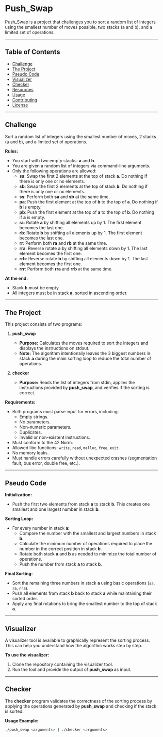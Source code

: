 # Push_Swap

Push_Swap is a project that challenges you to sort a random list of integers using the smallest number of moves possible, two stacks (a and b), and a limited set of operations.

---

## Table of Contents

- [Challenge](#challenge)
- [The Project](#the-project)
- [Pseudo Code](#pseudo-code)
- [Visualizer](#visualizer)
- [Checker](#checker)
- [Resources](#resources)
- [Usage](#usage)
- [Contributing](#contributing)
- [License](#license)

---

## Challenge

Sort a random list of integers using the smallest number of moves, 2 stacks (a and b), and a limited set of operations.

**Rules:**

- You start with two empty stacks: **a** and **b**.
- You are given a random list of integers via command-line arguments.
- Only the following operations are allowed:
  - **sa**: Swap the first 2 elements at the top of stack **a**. Do nothing if there is only one or no elements.
  - **sb**: Swap the first 2 elements at the top of stack **b**. Do nothing if there is only one or no elements.
  - **ss**: Perform both **sa** and **sb** at the same time.
  - **pa**: Push the first element at the top of **b** to the top of **a**. Do nothing if **b** is empty.
  - **pb**: Push the first element at the top of **a** to the top of **b**. Do nothing if **a** is empty.
  - **ra**: Rotate **a** by shifting all elements up by 1. The first element becomes the last one.
  - **rb**: Rotate **b** by shifting all elements up by 1. The first element becomes the last one.
  - **rr**: Perform both **ra** and **rb** at the same time.
  - **rra**: Reverse rotate **a** by shifting all elements down by 1. The last element becomes the first one.
  - **rrb**: Reverse rotate **b** by shifting all elements down by 1. The last element becomes the first one.
  - **rrr**: Perform both **rra** and **rrb** at the same time.

**At the end:**

- Stack **b** must be empty.
- All integers must be in stack **a**, sorted in ascending order.

---

## The Project

This project consists of two programs:

1. **push_swap**  
   - **Purpose:** Calculates the moves required to sort the integers and displays the instructions on stdout.
   - **Note:** The algorithm intentionally leaves the 3 biggest numbers in stack **a** during the main sorting loop to reduce the total number of operations.

2. **checker**  
   - **Purpose:** Reads the list of integers from stdin, applies the instructions provided by **push_swap**, and verifies if the sorting is correct.

**Requirements:**

- Both programs must parse input for errors, including:
  - Empty strings.
  - No parameters.
  - Non-numeric parameters.
  - Duplicates.
  - Invalid or non-existent instructions.
- Must conform to the 42 Norm.
- Allowed libc functions: `write`, `read`, `malloc`, `free`, `exit`.
- No memory leaks.
- Must handle errors carefully without unexpected crashes (segmentation fault, bus error, double free, etc.).

---

## Pseudo Code

**Initialization:**

- Push the first two elements from stack **a** to stack **b**. This creates one smallest and one largest number in stack **b**.

**Sorting Loop:**

- For every number in stack **a**:
  - Compare the number with the smallest and largest numbers in stack **b**.
  - Calculate the minimum number of operations required to place the number in the correct position in stack **b**.
  - Rotate both stack **a** and **b** as needed to minimize the total number of operations.
  - Push the number from stack **a** to stack **b**.

**Final Sorting:**

- Sort the remaining three numbers in stack **a** using basic operations (`sa`, `ra`, `rra`).
- Push all elements from stack **b** back to stack **a** while maintaining their sorted order.
- Apply any final rotations to bring the smallest number to the top of stack **a**.


---

## Visualizer

A visualizer tool is available to graphically represent the sorting process. This can help you understand how the algorithm works step by step.

**To use the visualizer:**

1. Clone the repository containing the visualizer tool.
2. Run the tool and provide the output of **push_swap** as input.

---

## Checker

The **checker** program validates the correctness of the sorting process by applying the operations generated by **push_swap** and checking if the stack is sorted.

**Usage Example:**

```bash
./push_swap <arguments> | ./checker <arguments>

